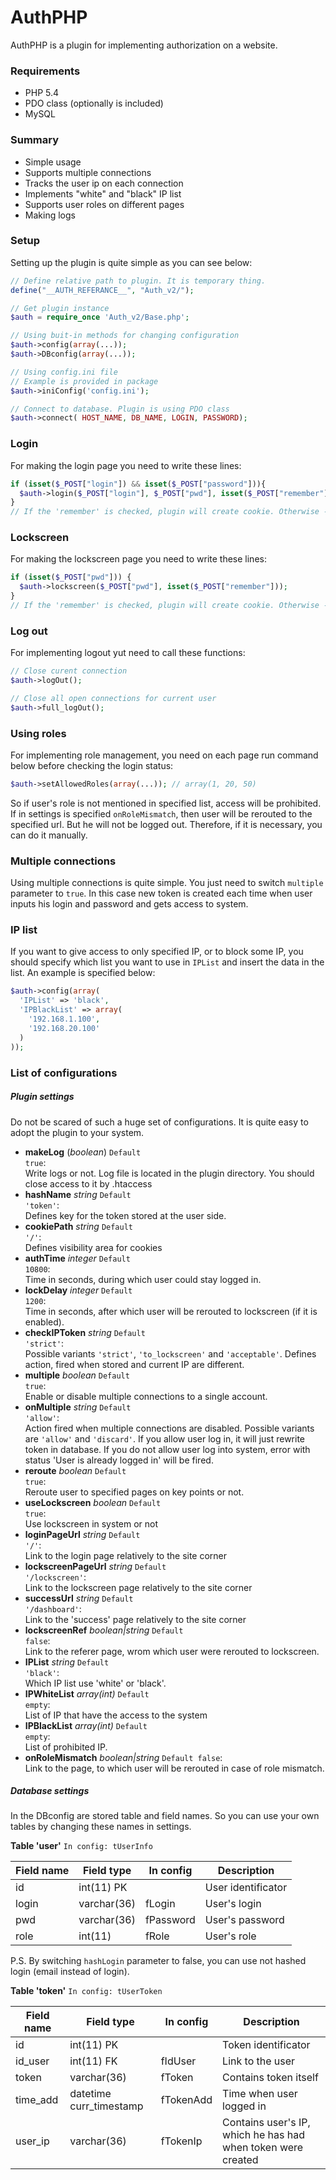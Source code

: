 # AuthPHP
AuthPHP is a plugin for implementing authorization on a website.

### Requirements
- PHP 5.4
- PDO class (optionally is included)
- MySQL

### Summary
- Simple usage
- Supports multiple connections
- Tracks the user ip on each connection
- Implements "white" and "black" IP list
- Supports user roles on different pages
- Making logs 

### Setup
Setting up the plugin is quite simple as you can see below:
```php
// Define relative path to plugin. It is temporary thing.
define("__AUTH_REFERANCE__", "Auth_v2/");

// Get plugin instance
$auth = require_once 'Auth_v2/Base.php';

// Using buit-in methods for changing configuration
$auth->config(array(...));
$auth->DBconfig(array(...));

// Using config.ini file
// Example is provided in package
$auth->iniConfig('config.ini');

// Connect to database. Plugin is using PDO class
$auth->connect( HOST_NAME, DB_NAME, LOGIN, PASSWORD);
```

### Login
For making the login page you need to write these lines:
```php
if (isset($_POST["login"]) && isset($_POST["password"])){
  $auth->login($_POST["login"], $_POST["pwd"], isset($_POST["remember"]));
}
// If the 'remember' is checked, plugin will create cookie. Otherwise - session.
```

### Lockscreen
For making the lockscreen page you need to write these lines:
```php
if (isset($_POST["pwd"])) {
  $auth->lockscreen($_POST["pwd"], isset($_POST["remember"]));
}
// If the 'remember' is checked, plugin will create cookie. Otherwise - session.
```

### Log out
For implementing logout yut need to call these functions:
```php
// Close curent connection
$auth->logOut();

// Close all open connections for current user
$auth->full_logOut();
```

### Using roles
For implementing role management, you need on each page run command below before checking the login status:
```php
$auth->setAllowedRoles(array(...)); // array(1, 20, 50)
```
So if user's role is not mentioned in specified list, access will be prohibited. If in settings is specified <code>onRoleMismatch</code>, then user will be rerouted to the specified url. But he will not be logged out. Therefore, if it is necessary, you can do it manually.

### Multiple connections
Using multiple connections is quite simple. You just need to switch <code>multiple</code> parameter to <code>true</code>. In this case new token is created each time when user inputs his login and password and gets access to system.

### IP list
If you want to give access to only specified IP, or to block some IP, you should specify which list you want to use in <code>IPList</code> and insert the data in the list. An example is specified below:
```php
$auth->config(array(
  'IPList' => 'black',
  'IPBlackList' => array(
    '192.168.1.100',
    '192.168.20.100'
  )
));
```

### List of configurations
##### Plugin settings
Do not be scared of such a huge set of configurations. It is quite easy to adopt the plugin to your system.

- **makeLog** (*boolean*) <code>Default true</code>:<br> Write logs or not. Log file is located in the plugin directory. You should close access to it by .htaccess<br>
- **hashName** *string* <code>Default 'token'</code>:<br> Defines key for the token stored at the user side.<br>
- **cookiePath** *string* <code>Default '/'</code>:<br> Defines visibility area for cookies<br>
- **authTime** *integer* <code>Default 10800</code>:<br> Time in seconds, during which user could stay logged in.<br>
- **lockDelay** *integer* <code>Default 1200</code>:<br> Time in seconds, after which user will be rerouted to lockscreen (if it is enabled).<br>
- **checkIPToken** *string* <code>Default 'strict'</code>:<br> Possible variants <code>'strict'</code>, <code>'to_lockscreen'</code> and <code>'acceptable'</code>. Defines action, fired when stored and current IP are different.<br>
- **multiple** *boolean* <code>Default true</code>:<br> Enable or disable multiple connections to a single account.<br>
- **onMultiple** *string* <code>Default 'allow'</code>:<br> Action fired when multiple connections are disabled. Possible variants are <code>'allow'</code> and <code>'discard'</code>. If you allow user log in, it will just rewrite token in database. If you do not allow user log into system, error with status 'User is already logged in' will be fired.<br>
- **reroute** *boolean* <code>Default true</code>:<br> Reroute user to specified pages on key points or not.<br>
- **useLockscreen** *boolean* <code>Default true</code>:<br> Use lockscreen in system or not<br>
- **loginPageUrl** *string* <code>Default '/'</code>:<br> Link to the login page relatively to the site corner<br>
- **lockscreenPageUrl** *string* <code>Default '/lockscreen'</code>:<br> Link to the lockscreen page relatively to the site corner<br>
- **successUrl** *string* <code>Default '/dashboard'</code>:<br> Link to the 'success' page relatively to the site corner<br>
- **lockscreenRef** *boolean|string* <code>Default false</code>:<br> Link to the referer page, wrom which user were rerouted to lockscreen.<br>
- **IPList** *string* <code>Default 'black'</code>:<br> Which IP list use 'white' or 'black'.<br>
- **IPWhiteList** *array(int)* <code>Default empty</code>:<br> List of IP that have the access to the system<br>
- **IPBlackList** *array(int)* <code>Default empty</code>:<br> List of prohibited IP.<br>
- **onRoleMismatch** *boolean|string* <code>Default false</code>:<br> Link to the page, to which user will be rerouted in case of role mismatch.

##### Database settings
In the DBconfig are stored table and field names. So you can use your own tables by changing these names in settings.

**Table 'user'** <code>In config: tUserInfo</code>

| Field name | Field type  | In config | Description        |
|------------|-------------|-----------|--------------------|
| id         | int(11) PK  |           | User identificator |
| login      | varchar(36) | fLogin    | User's login       |
| pwd        | varchar(36) | fPassword | User's password    |
| role       | int(11)     | fRole     | User's role        | 

P.S. By switching <code>hashLogin</code> parameter to false, you can use not hashed login (email instead of login).


**Table 'token'** <code>In config: tUserToken</code>

| Field name | Field type  | In config | Description        |
|------------|-------------|-----------|--------------------|
| id         | int(11) PK  |           | Token identificator |
| id_user    | int(11) FK  | fIdUser   | Link to the user |
| token      | varchar(36) | fToken    | Contains token itself |
| time_add   | datetime curr_timestamp | fTokenAdd | Time when user logged in |
| user_ip    | varchar(36) | fTokenIp  | Contains user's IP, which he has had when token were created |
